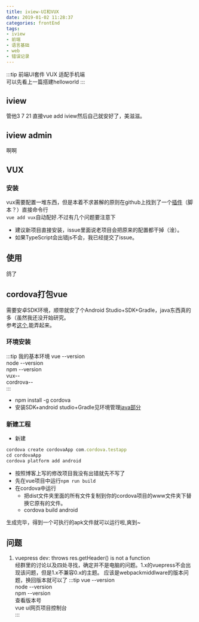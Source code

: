 ```yaml
---
title: iview-UI和VUX
date: 2019-01-02 11:28:37
categories: frontEnd
tags:
- iview
- 前端
- 语言基础
- web
- 错误记录
---
```


:::tip 前端UI套件
VUX 适配手机端  
可以先看上一篇搭建helloworld
:::
<!-- more -->
## iview
管他3 7 21 直接vue add iview然后自己就安好了，美滋滋。  



## iview admin
啊啊
## VUX
### 安装
vux需要配置一堆东西，但是本着不求甚解的原则在github上找到了一个<a href="https://github.com/hookszhang/vue-cli-plugin-vux">插件</a>（脚本？）直接命令行<br/>`vue add vux`自动配好.不过有几个问题要注意下
- 建议新项目直接安装，issue里面说老项目会把原来的配置都干掉（淦）。
- 如果TypeScript会出错js不会，我已经提交了issue。

## 使用
鸽了

## cordova打包vue
需要安卓SDK环境，顺带就安了个Android Studio+SDK+Gradle，java东西真的多（虽然我还没开始研究。<br/>
参考<a href='https://www.jianshu.com/p/25d797b983cd'>这个</a>,能弄起来。

<h3>环境安装</h3>

:::tip 我的基本环境
vue --version<br/>
node --version <br/>
npm --version<br/>
vux--<br/>
cordrova--<br/>
:::
- npm install -g cordova
- 安装SDK+android studio+Gradle见环境管理<a href='/blog/back/java/java环境管理.html'>java部分</a>
<h3>新建工程</h3>

- 新建
```js
cordova create cordovaApp com.cordova.testapp
cd cordovaApp
cordova platform add android
```
- 按照博客上写的修改项目我没有出错就先不写了
- 先在vue项目中运行`npm run build`
- 在cordova中运行
  - 把dist文件夹里面的所有文件复制到你的cordova项目的www文件夹下替换它原有的文件。
  - cordova build android

生成完毕，得到一个可执行的apk文件就可以运行啦,爽到~


## 问题
1. vuepress dev: throws res.getHeader() is not a function<br/>
经群里的讨论以及四处寻找，确定并不是电脑的问题。1.x的vuepress不会出现该问题，但是1.x不兼容0.x的主题。
应该是webpackmiddlware的版本问题，换回版本就可以了
:::tip
vue --version<br/>
node --version <br/>
npm --version<br/>
查看版本号<br/>
vue ui网页项目控制台<br/>
:::

<Valine></Valine>
